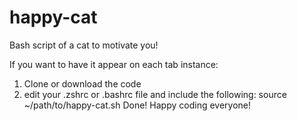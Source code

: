 # happy-cat
Bash script of a cat to motivate you!

If you want to have it appear on each tab instance:
1. Clone or download the code
2. edit your .zshrc or .bashrc file and include the following: source ~/path/to/happy-cat.sh
Done! Happy coding everyone!
